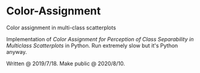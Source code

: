 # Color-Assignment
Color assignment in multi-class scatterplots

Implementation of *Color Assignment for Perception of Class Separability in Multiclass Scatterplots* in Python. Run extremely slow but it's Python anyway.


Written @ 2019/7/18. Make public @ 2020/8/10.
